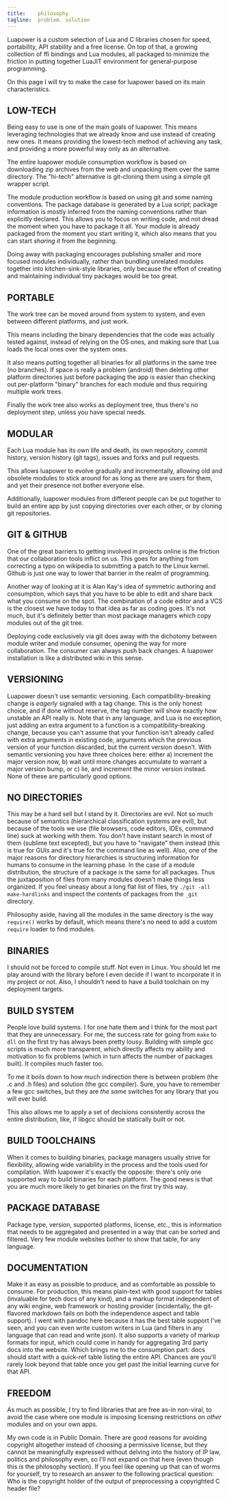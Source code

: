 ```yaml
---
title:    philosophy
tagline:  problem. solution
---
```


Luapower is a custom selection of Lua and C libraries chosen for speed,
portability, API stability and a free license. On top of that, a growing
collection of ffi bindings and Lua modules, all packaged to minimize the
friction in putting together LuaJIT environment for general-purpose
programming.

On this page I will try to make the case for luapower based on its main
characteristics.

## LOW-TECH

Being easy to use is one of the main goals of luapower. This means leveraging
technologies that we already know and use instead of creating new ones.
It means providing the lowest-tech method of achieving any task, and
providing a more powerful way only as an alternative.

The entire luapower module consumption workflow is based on downloading
zip archives from the web and unpacking them over the same directory.
The "hi-tech" alternative is git-cloning them using a simple git wrapper
script.

The module production workflow is based on using git and some naming
conventions. The package database is generated by a Lua script; package
information is mostly inferred from the naming conventions rather than
explicitly declared. This allows you to focus on writing code, and not dread
the moment when you have to package it all. Your module is already packaged
from the moment you start writing it, which also means that you can start
_sharing it_ from the beginning.

Doing away with packaging encourages publishing smaller and more focused
modules individually, rather than bundling unrelated modules together into
kitchen-sink-style libraries, only because the effort of creating and
maintaining individual tiny packages would be too great.

## PORTABLE

The work tree can be moved around from system to system, and even between
different platforms, and just work.

This means including the binary dependencies that the code was actually
tested against, instead of relying on the OS ones, and making sure that Lua
loads the local ones over the system ones.

It also means putting together all binaries for all platforms in the same
tree (no branches). If space is really a problem (android) then deleting
other platform directories just before packaging the app is easier than
checking out per-platform "binary" branches for each module and thus
requiring multiple work trees.

Finally the work tree also works as deployment tree, thus there's no
deployment step, unless you have special needs.

## MODULAR

Each Lua module has its own life and death, its own repository, commit
history, version history (git tags), issues and forks and pull requests.

This allows luapower to evolve gradually and incrementally, allowing old and
obsolete modules to stick around for as long as there are users for them,
and yet their presence not bother everyone else.

Additionally, luapower modules from different people can be put together to
build an entire app by just copying directories over each other, or by
cloning git repositories.

## GIT & GITHUB

One of the great barriers to getting involved in projects online is the
friction that our collaboration tools inflict on us. This goes for anything
from correcting a typo on wikipedia to submitting a patch to the Linux kernel.
Github is just one way to lower that barrier in the realm of programming.

Another way of looking at it is Alan Kay's idea of symmetric authoring
and consumption, which says that you have to be able to edit and share back
what you consume on the spot. The combination of a code editor and a VCS
is the closest we have today to that idea as far as coding goes.
It's not much, but it's definitely better than most package managers
which copy modules out of the git tree.

Deploying code exclusively via git does away with the dichotomy between
module writer and module consumer, opening the way for more collaboration.
The consumer can always push back changes. A luapower installation is like
a distributed wiki in this sense.

## VERSIONING

Luapower doesn't use semantic versioning. Each compatibility-breaking change
is _eagerly_ signaled with a tag change. This is the only honest choice,
and if done without reserve, the tag number will show exactly how unstable
an API really is. Note that in any language, and Lua is no exception,
just adding an extra argument to a function is a compatibility-breaking
change, because you can't assume that your function isn't already called
with extra arguments in existing code, arguments which the previous version
of your function discarded, but the current version doesn't.
With semantic versioning you have three choices here: either
a) increment the major version now, b) wait until more changes
accumulate to warrant a major version bump, or c) lie, and increment
the minor version instead. None of these are particularly good options.

## NO DIRECTORIES

This may be a hard sell but I stand by it. Directories are evil. Not so
much because of semantics (hierarchical classification systems are evil),
but because of the tools we use (file browsers, code editors, IDEs, command
line) suck at working with them. You don't have instant search in most of them
(sublime text excepted), but you have to "navigate" them instead (this is
true for GUIs and it's true for the command line as well). Also, one of the
major reasons for directory hierarchies is structuring information for humans
to consume in the learning phase. In the case of a module distribution, the
structure of a package is the same for all packages. Thus the juxtaposition
of files from many modules doesn't make things less organized. If you feel
uneasy about a long flat list of files, try `./git -all make-hardlinks`
and inspect the contents of packages from the `_git` directory.

Philosophy aside, having all the modules in the same directory is the way
`require()` works by default, which means there's no need to add a custom
`require` loader to find modules.

## BINARIES

I should not be forced to compile stuff. Not even in Linux. You should let me
play around with the library before I even decide if I want to incorporate it
in my project or not. Also, I shouldn't need to have a build toolchain on
my deployment targets.

## BUILD SYSTEM

People love build systems. I for one hate them and I think for the most part
that they are unnecessary. For me, the success rate for going from
`make` to `dll` on the first try has always been pretty lousy.
Building with simple gcc scripts is much more transparent,
which directly affects my ability and motivation to fix problems (which in
turn affects the number of packages built). It compiles much faster too.

To me it boils down to how much indirection there is between problem
(the .c and .h files) and solution (the gcc compiler). Sure, you have to
remember a few gcc switches, but they are _the same_ switches for any library
that you will ever build.

This also allows me to apply a set of decisions consistently across the
entire distribution, like, if libgcc should be statically built or not.

## BUILD TOOLCHAINS

When it comes to building binaries, package managers usually strive for
flexibility, allowing wide variability in the process and the tools
used for compilation. With luapower it's exactly the opposite:
there's only one supported way to build binaries for each platform.
The good news is that you are much more likely to get binaries
on the first try this way.

## PACKAGE DATABASE

Package type, version, supported platforms, license, etc., this is
information that needs to be aggregated and presented in a way that can be
sorted and filtered. Very few module websites bother to show that table,
for any language.

## DOCUMENTATION

Make it as easy as possible to produce, and as comfortable as possible to
consume. For production, this means plain-text with good support for tables
(invaluable for tech docs of any kind), and a markup format independent of
any wiki engine, web framework or hosting provider (incidentally, the
git-flavored markdown fails on both the independence aspect and table
support). I went with pandoc here because it has the best table support
I've seen, and you can even write custom writers in Lua (and filters in any
language that can read and write json). It also supports a variety of markup
formats for input, which could come in handy for aggregating 3rd party docs
into the website. Which brings me to the consumption part: docs should start
with a quick-ref table listing the entire API. Chances are you'll rarely look
beyond that table once you get past the initial learning curve for that API.

## FREEDOM

As much as possible, I try to find libraries that are free as-in non-viral,
to avoid the case where one module is imposing licensing restrictions
on _other_ modules and on your own apps.

My own code is in Public Domain. There are good reasons for avoiding
copyright altogether instead of choosing a permissive license,
but they cannot be meaningfully expressed without delving into
the history of IP law, politics and philosophy even, so I'll not expand
on that here (even though this _is_ the philosophy section).
If you feel like opening up that can of worms for yourself,
try to research an answer to the following practical question:
Who is the copyright holder of the output of preprocessing a copyrighted
C header file?
